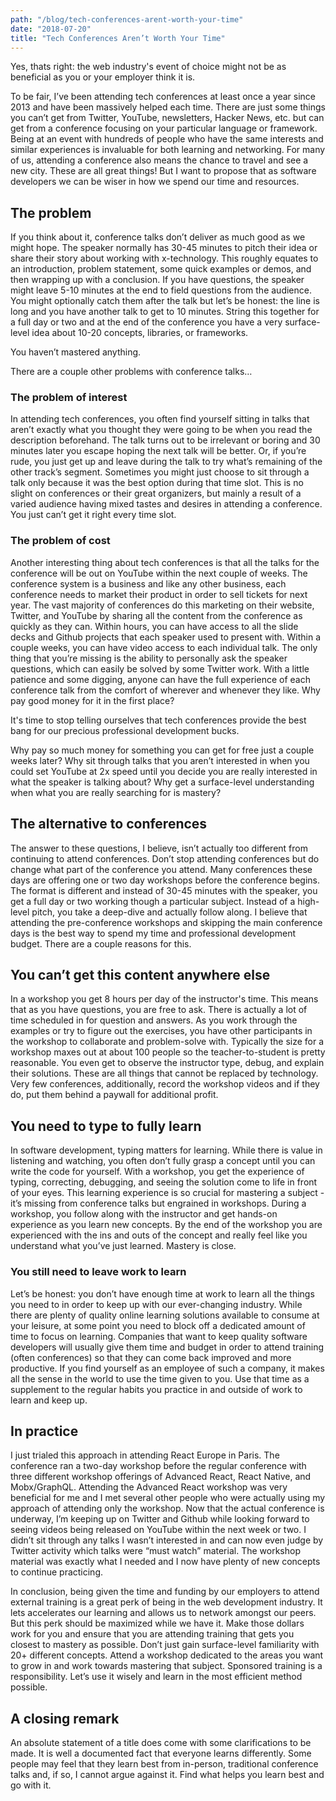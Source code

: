 ```yaml
---
path: "/blog/tech-conferences-arent-worth-your-time"
date: "2018-07-20"
title: "Tech Conferences Aren’t Worth Your Time"
---
```


Yes, thats right: the web industry's event of choice might not be as beneficial as you or your employer think it is.

To be fair, I’ve been attending tech conferences at least once a year since 2013 and have been massively helped each time. There are just some things you can’t get from Twitter, YouTube, newsletters, Hacker News, etc. but can get from a conference focusing on your particular language or framework. Being at an event with hundreds of people who have the same interests and similar experiences is invaluable for both learning and networking. For many of us, attending a conference also means the chance to travel and see a new city. These are all great things! But I want to propose that as software developers we can be wiser in how we spend our time and resources.

## The problem

If you think about it, conference talks don’t deliver as much good as we might hope. The speaker normally has 30-45 minutes to pitch their idea or share their story about working with x-technology. This roughly equates to an introduction, problem statement, some quick examples or demos, and then wrapping up with a conclusion. If you have questions, the speaker might leave 5-10 minutes at the end to field questions from the audience. You might optionally catch them after the talk but let’s be honest: the line is long and you have another talk to get to 10 minutes. String this together for a full day or two and at the end of the conference you have a very surface-level idea about 10-20 concepts, libraries, or frameworks.

You haven’t mastered anything.

There are a couple other problems with conference talks…

### The problem of interest

In attending tech conferences, you often find yourself sitting in talks that aren’t exactly what you thought they were going to be when you read the description beforehand. The talk turns out to be irrelevant or boring and 30 minutes later you escape hoping the next talk will be better. Or, if you’re rude, you just get up and leave during the talk to try what’s remaining of the other track’s segment. Sometimes you might just choose to sit through a talk only because it was the best option during that time slot. This is no slight on conferences or their great organizers, but mainly a result of a varied audience having mixed tastes and desires in attending a conference. You just can’t get it right every time slot.

### The problem of cost

Another interesting thing about tech conferences is that all the talks for the conference will be out on YouTube within the next couple of weeks. The conference system is a business and like any other business, each conference needs to market their product in order to sell tickets for next year. The vast majority of conferences do this marketing on their website, Twitter, and YouTube by sharing all the content from the conference as quickly as they can. Within hours, you can have access to all the slide decks and Github projects that each speaker used to present with. Within a couple weeks, you can have video access to each individual talk. The only thing that you’re missing is the ability to personally ask the speaker questions, which can easily be solved by some Twitter work. With a little patience and some digging, anyone can have the full experience of each conference talk from the comfort of wherever and whenever they like. Why pay good money for it in the first place?

It's time to stop telling ourselves that tech conferences provide the best bang for our precious professional development bucks.

Why pay so much money for something you can get for free just a couple weeks later? Why sit through talks that you aren’t interested in when you could set YouTube at 2x speed until you decide you are really interested in what the speaker is talking about? Why get a surface-level understanding when what you are really searching for is mastery?

## The alternative to conferences

The answer to these questions, I believe, isn’t actually too different from continuing to attend conferences. Don’t stop attending conferences but do change what part of the conference you attend. Many conferences these days are offering one or two day workshops before the conference begins. The format is different and instead of 30-45 minutes with the speaker, you get a full day or two working though a particular subject. Instead of a high-level pitch, you take a deep-dive and actually follow along. I believe that attending the pre-conference workshops and skipping the main conference days is the best way to spend my time and professional development budget. There are a couple reasons for this.

## You can’t get this content anywhere else

In a workshop you get 8 hours per day of the instructor's time. This means that as you have questions, you are free to ask. There is actually a lot of time scheduled in for question and answers. As you work through the examples or try to figure out the exercises, you have other participants in the workshop to collaborate and problem-solve with. Typically the size for a workshop maxes out at about 100 people so the teacher-to-student is pretty reasonable. You even get to observe the instructor type, debug, and explain their solutions. These are all things that cannot be replaced by technology. Very few conferences, additionally, record the workshop videos and if they do, put them behind a paywall for additional profit.

## You need to type to fully learn

In software development, typing matters for learning. While there is value in listening and watching, you often don’t fully grasp a concept until you can write the code for yourself. With a workshop, you get the experience of typing, correcting, debugging, and seeing the solution come to life in front of your eyes. This learning experience is so crucial for mastering a subject - it’s missing from conference talks but engrained in workshops. During a workshop, you follow along with the instructor and get hands-on experience as you learn new concepts. By the end of the workshop you are experienced with the ins and outs of the concept and really feel like you understand what you’ve just learned. Mastery is close.

### You still need to leave work to learn

Let’s be honest: you don’t have enough time at work to learn all the things you need to in order to keep up with our ever-changing industry. While there are plenty of quality online learning solutions available to consume at your leisure, at some point you need to block off a dedicated amount of time to focus on learning. Companies that want to keep quality software developers will usually give them time and budget in order to attend training (often conferences) so that they can come back improved and more productive. If you find yourself as an employee of such a company, it makes all the sense in the world to use the time given to you. Use that time as a supplement to the regular habits you practice in and outside of work to learn and keep up.

## In practice

I just trialed this approach in attending React Europe in Paris. The conference ran a two-day workshop before the regular conference with three different workshop offerings of Advanced React, React Native, and Mobx/GraphQL. Attending the Advanced React workshop was very beneficial for me and I met several other people who were actually using my approach of attending only the workshop. Now that the actual conference is underway, I’m keeping up on Twitter and Github while looking forward to seeing videos being released on YouTube within the next week or two. I didn’t sit through any talks I wasn’t interested in and can now even judge by Twitter activity which talks were “must watch” material. The workshop material was exactly what I needed and I now have plenty of new concepts to continue practicing.

In conclusion, being given the time and funding by our employers to attend external training is a great perk of being in the web development industry. It lets accelerates our learning and allows us to network amongst our peers. But this perk should be maximized while we have it. Make those dollars work for you and ensure that you are attending training that gets you closest to mastery as possible. Don’t just gain surface-level familiarity with 20+ different concepts. Attend a workshop dedicated to the areas you want to grow in and work towards mastering that subject. Sponsored training is a responsibility. Let’s use it wisely and learn in the most efficient method possible.

## A closing remark

An absolute statement of a title does come with some clarifications to be made. It is well a documented fact that everyone learns differently. Some people may feel that they learn best from in-person, traditional conference talks and, if so, I cannot argue against it. Find what helps you learn best and go with it.
